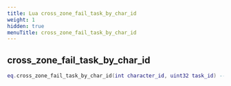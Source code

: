 ```yaml
---
title: Lua cross_zone_fail_task_by_char_id
weight: 1
hidden: true
menuTitle: cross_zone_fail_task_by_char_id
---
```

## cross_zone_fail_task_by_char_id
```lua
eq.cross_zone_fail_task_by_char_id(int character_id, uint32 task_id) -- void
```